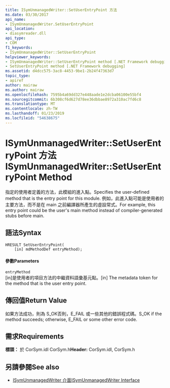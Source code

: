 ```yaml
---
title: ISymUnmanagedWriter::SetUserEntryPoint 方法
ms.date: 03/30/2017
api_name:
- ISymUnmanagedWriter.SetUserEntryPoint
api_location:
- diasymreader.dll
api_type:
- COM
f1_keywords:
- ISymUnmanagedWriter::SetUserEntryPoint
helpviewer_keywords:
- ISymUnmanagedWriter::SetUserEntryPoint method [.NET Framework debugging]
- SetUserEntryPoint method [.NET Framework debugging]
ms.assetid: d4dcc575-3ac8-4453-9be1-2b24f47363d7
topic_type:
- apiref
author: mairaw
ms.author: mairaw
ms.openlocfilehash: 7595b4a69dd327e448aade1e2dcba06100e55bf4
ms.sourcegitcommit: 6b308cf6d627d78ee36dbbae8972a310ac7fd6c8
ms.translationtype: MT
ms.contentlocale: zh-TW
ms.lasthandoff: 01/23/2019
ms.locfileid: "54638675"
---
```

# <a name="isymunmanagedwritersetuserentrypoint-method"></a><span data-ttu-id="f70a7-102">ISymUnmanagedWriter::SetUserEntryPoint 方法</span><span class="sxs-lookup"><span data-stu-id="f70a7-102">ISymUnmanagedWriter::SetUserEntryPoint Method</span></span>
<span data-ttu-id="f70a7-103">指定的使用者定義的方法，此模組的進入點。</span><span class="sxs-lookup"><span data-stu-id="f70a7-103">Specifies the user-defined method that is the entry point for this module.</span></span> <span data-ttu-id="f70a7-104">例如，此進入點可能是使用者的主要方法，而不是在 main 之前編譯器所產生的虛設常式。</span><span class="sxs-lookup"><span data-stu-id="f70a7-104">For example, this entry point could be the user's main method instead of compiler-generated stubs before main.</span></span>  
  
## <a name="syntax"></a><span data-ttu-id="f70a7-105">語法</span><span class="sxs-lookup"><span data-stu-id="f70a7-105">Syntax</span></span>  
  
```  
HRESULT SetUserEntryPoint(  
    [in] mdMethodDef entryMethod);  
```  
  
#### <a name="parameters"></a><span data-ttu-id="f70a7-106">參數</span><span class="sxs-lookup"><span data-stu-id="f70a7-106">Parameters</span></span>  
 `entryMethod`  
 <span data-ttu-id="f70a7-107">[in]是使用者的項目方法的中繼資料語彙基元點。</span><span class="sxs-lookup"><span data-stu-id="f70a7-107">[in] The metadata token for the method that is the user entry point.</span></span>  
  
## <a name="return-value"></a><span data-ttu-id="f70a7-108">傳回值</span><span class="sxs-lookup"><span data-stu-id="f70a7-108">Return Value</span></span>  
 <span data-ttu-id="f70a7-109">如果方法成功，則為 S_OK否則，E_FAIL 或一些其他的錯誤程式碼。</span><span class="sxs-lookup"><span data-stu-id="f70a7-109">S_OK if the method succeeds; otherwise, E_FAIL or some other error code.</span></span>  
  
## <a name="requirements"></a><span data-ttu-id="f70a7-110">需求</span><span class="sxs-lookup"><span data-stu-id="f70a7-110">Requirements</span></span>  
 <span data-ttu-id="f70a7-111">**標頭：** 於 CorSym.idl CorSym.h</span><span class="sxs-lookup"><span data-stu-id="f70a7-111">**Header:** CorSym.idl, CorSym.h</span></span>  
  
## <a name="see-also"></a><span data-ttu-id="f70a7-112">另請參閱</span><span class="sxs-lookup"><span data-stu-id="f70a7-112">See also</span></span>
- [<span data-ttu-id="f70a7-113">ISymUnmanagedWriter 介面</span><span class="sxs-lookup"><span data-stu-id="f70a7-113">ISymUnmanagedWriter Interface</span></span>](../../../../docs/framework/unmanaged-api/diagnostics/isymunmanagedwriter-interface.md)
